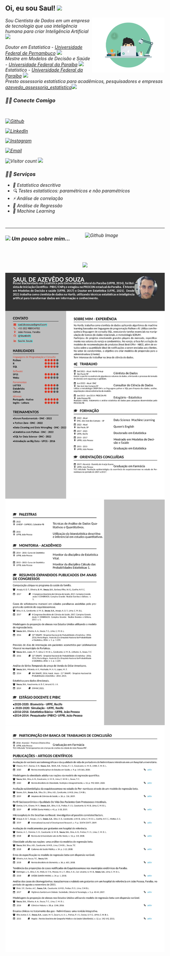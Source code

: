 <h2> Oi, eu sou Saul! <img src="https://media.giphy.com/media/mGcNjsfWAjY5AEZNw6/giphy.gif" width="50"></h2>
<img align='right' src="https://github.com/nirala69/nirala69/blob/master/70804f7e25b11f29db904f2fa7b4cd9d.gif" width="230">

<p><em>Sou Cientista de Dados em um empresa de tecnologia que usa inteligência humana para criar Inteligência Artificial<img src="https://media.giphy.com/media/mGcNjsfWAjY5AEZNw6/giphy.gif" width="50"></h2>

<p><em>Doutor em Estatística - <a href="https://www.ufpe.br/">Universidade Federal de Pernambuco</a> <img src="https://media.giphy.com/media/fYSnHlufseco8Fh93Z/giphy.gif" width="30"></br>
 Mestre em Modelos de Decisão e Saúde - <a href="https://www.ufpb.br/">Universidade Federal da Paraíba</a> <img src="https://media.giphy.com/media/fYSnHlufseco8Fh93Z/giphy.gif" width="24px"> </br>
Estatístico - <a href="https://www.ufpb.br/">Universidade Federal da Paraíba</a> <img src="https://media.giphy.com/media/fYSnHlufseco8Fh93Z/giphy.gif" width="30px">  </br>
Presto assessoria estatística para acadêmicos, pesquisadores e empresas <a href="https://www.instagram.com/saul_asouza/"> azevedo_assessoria_estatistica</a><img src="https://media.giphy.com/media/WUlplcMpOCEmTGBtBW/giphy.gif" width="30"> 

<h3> 🤝🏻 Conecte Comigo</h3>

<br>
<p align="center">

  
<a href="https://github.com/StunKnife"><img alt="Github" src="https://img.shields.io/badge/-Github-000?style=flat&logo=Github&logoColor=white"></a> 
    
<a href="https://www.linkedin.com/in/saul-de-azev%C3%AAdo-souza-77b45020b/"><img alt="LinkedIn" src="https://img.shields.io/badge/LinkedIn-Saul de A. Souza-blue?style=flat-square&logo=linkedin"></a>

<a href="https://www.instagram.com/saul_asouza/"><img alt="Instagram" src="https://img.shields.io/badge/Instagram-Azevêdo Assessoria Estatística-black?style=flat-square&logo=instagram"></a>

<a href="mailto:saul.deasouza@gmail.com"><img alt="Email" src="https://img.shields.io/badge/Email-saul.deasouza@gmail.com-blue?style=flat-square&logo=gmail"></a>


</p>


![Visitor count](https://visitor-badge.laobi.icu/badge?page_id=StunKnife.StunKnife)   <img src="https://media.giphy.com/media/dxn6fRlTIShoeBr69N/giphy.gif" width="30">


<h3> 🤝🏻 Serviços</h3>

- 🔭 Estatística descritiva
- 🔍 Testes estatísticos: paramétricos e não paramétricos
- ⚡ Análise de correlação
- 🌱 Análise de Regressão
- 💬 Machine Learning

<br>
<hr>
<img width="50%" align="right" alt="Github Image" src="https://raw.githubusercontent.com/onimur/.github/master/.resources/git-header.svg" />

### <img src="https://media.giphy.com/media/VgCDAzcKvsR6OM0uWg/giphy.gif" width="50"> Um pouco sobre mim...  

<br><br>

<div align="center">
<img src="https://github.com/StunKnife/CVS/files/9999104/Curriculo_saul_dnc1" width="700px" />
</div>

![(1-3) Curriculo_saul_dnc.jpg](https://github.com/StunKnife/CVS/blob/main/(1-3)%20Curriculo_saul_dnc.jpg)
![(2-3) Curriculo_saul_dnc.jpg](https://github.com/StunKnife/CVS/blob/main/(2-3)%20Curriculo_saul_dnc.jpg)
![(3-3) Curriculo_saul_dnc.jpg](https://github.com/StunKnife/CVS/blob/main/(3-3)%20Curriculo_saul_dnc.jpg)


